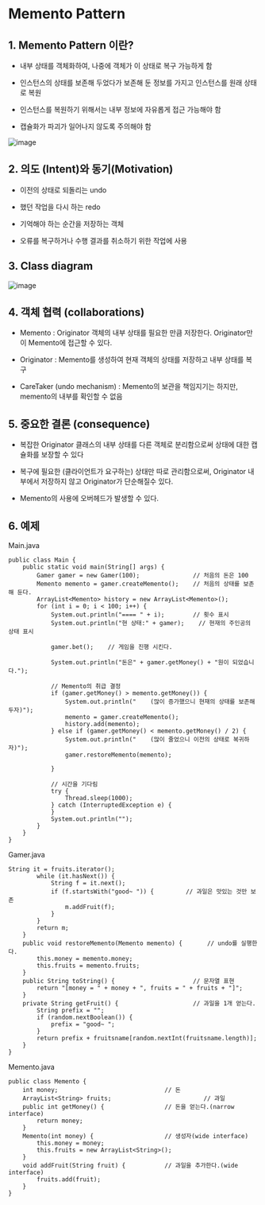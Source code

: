 # Memento Pattern

## 1. Memento Pattern 이란?


+ 내부 상태를 객체화하여, 나중에 객체가 이 상태로 복구 가능하게 함


+ 인스턴스의 상태를 보존해 두었다가 보존해 둔 정보를 가지고 인스턴스를 원래 상태로 복원


+ 인스턴스를 복원하기 위해서는 내부 정보에 자유롭게 접근 가능해야 함


+ 캡슐화가 파괴가 일어나지 않도록 주의해야 함


![image](https://github.com/kswdev/design-pattern/assets/92713670/5f7cc484-b270-44b0-ad94-be67a2307424)




## 2. 의도 (Intent)와 동기(Motivation)


+ 이전의 상태로 되돌리는 undo


+ 했던 작업을 다시 하는 redo


+ 기억해야 하는 순간을 저장하는 객체


+ 오류를 복구하거나 수행 결과를 취소하기 위한 작업에 사용



## 3. Class diagram
![image](https://github.com/kswdev/design-pattern/assets/92713670/c57bf0b6-269f-49c4-81eb-82e58071057d)


## 4. 객체 협력 (collaborations)


+ Memento : Originator 객체의 내부 상태를 필요한 만큼 저장한다. Originator만이 Memento에 접근할 수 있다.


+ Originator : Memento를 생성하여 현재 객체의 상태를 저장하고 내부 상태를 복구


+ CareTaker (undo mechanism) : Memento의 보관을 책임지기는 하지만, memento의 내부를 확인할 수 없음



## 5. 중요한 결론 (consequence)


+ 복잡한 Originator 클래스의 내부 상태를 다른 객체로 분리함으로써 상태에 대한 캡슐화를 보장할 수 있다


+ 복구에 필요한 (클라이언트가 요구하는) 상태만 따로 관리함으로써, Originator 내부에서 저장하지 않고 Originator가 단순해질수 있다.


+ Memento의 사용에 오버헤드가 발생할 수 있다.



## 6. 예제
Main.java
```
public class Main {
    public static void main(String[] args) {
        Gamer gamer = new Gamer(100);               // 처음의 돈은 100
        Memento memento = gamer.createMemento();    // 처음의 상태를 보존해 둔다.
        ArrayList<Memento> history = new ArrayList<Memento>();
        for (int i = 0; i < 100; i++) {
            System.out.println("==== " + i);        // 횟수 표시
            System.out.println("현 상태:" + gamer);    // 현재의 주인공의 상태 표시

            gamer.bet();    // 게임을 진행 시킨다.

            System.out.println("돈은" + gamer.getMoney() + "원이 되었습니다.");

            // Memento의 취급 결정
            if (gamer.getMoney() > memento.getMoney()) {
                System.out.println("    (많이 증가했으니 현재의 상태를 보존해두자)");
                memento = gamer.createMemento();
                history.add(memento);
            } else if (gamer.getMoney() < memento.getMoney() / 2) {
                System.out.println("    (많이 줄었으니 이전의 상태로 복귀하자)");
                gamer.restoreMemento(memento);
                
            }

            // 시간을 기다림
            try {
                Thread.sleep(1000);
            } catch (InterruptedException e) {
            }
            System.out.println("");
        }
    }
}
```

Gamer.java
```
String it = fruits.iterator();
        while (it.hasNext()) {
            String f = it.next();
            if (f.startsWith("good~ ")) {         // 과일은 맛있는 것만 보존
                m.addFruit(f);
            }
        }
        return m;
    }
    public void restoreMemento(Memento memento) {       // undo를 실행한다.
        this.money = memento.money;
        this.fruits = memento.fruits;
    }
    public String toString() {                      // 문자열 표현
        return "[money = " + money + ", fruits = " + fruits + "]";
    }
    private String getFruit() {                     // 과일을 1개 얻는다.
        String prefix = "";
        if (random.nextBoolean()) {
            prefix = "good~ ";
        }
        return prefix + fruitsname[random.nextInt(fruitsname.length)];
    }
}
```

Memento.java
```
public class Memento {
    int money;                              // 돈
    ArrayList<String> fruits;                          // 과일
    public int getMoney() {                 // 돈을 얻는다.(narrow interface)
        return money;
    }
    Memento(int money) {                    // 생성자(wide interface)
        this.money = money;
        this.fruits = new ArrayList<String>();
    }
    void addFruit(String fruit) {           // 과일을 추가한다.(wide interface)
        fruits.add(fruit);
    }
}
```
